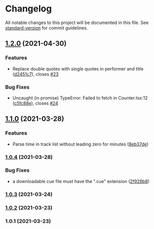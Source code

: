 # Changelog

All notable changes to this project will be documented in this file. See [standard-version](https://github.com/conventional-changelog/standard-version) for commit guidelines.

## [1.2.0](https://github.com/dVaffection/cuegenerator-react/compare/v1.1.0...v1.2.0) (2021-04-30)


### Features

* Replace double quotes with single quotes in performer and title ([d2451c7](https://github.com/dVaffection/cuegenerator-react/commit/d2451c7c54a08f798c014ce507e30b408dc2e996)), closes [#23](https://github.com/dVaffection/cuegenerator-react/issues/23)


### Bug Fixes

* Uncaught (in promise) TypeError: Failed to fetch in Counter.tsx:12 ([c5fc88e](https://github.com/dVaffection/cuegenerator-react/commit/c5fc88ec274c81889503d39313e4b29757a9d5aa)), closes [#24](https://github.com/dVaffection/cuegenerator-react/issues/24)

## [1.1.0](https://github.com/dVaffection/cuegenerator-react/compare/v1.0.4...v1.1.0) (2021-03-28)


### Features

* Parse time in track list without leading zero for minutes ([8eb37de](https://github.com/dVaffection/cuegenerator-react/commit/8eb37de4d2d9b627750d04bfa9c14bf3973e4055))

### [1.0.4](https://github.com/dVaffection/cuegenerator-react/compare/v1.0.3...v1.0.4) (2021-03-28)


### Bug Fixes

* a downloadable cue file must have the ".cue" extension ([2f928b8](https://github.com/dVaffection/cuegenerator-react/commit/2f928b8d22f4a69ae9a559368e076fcac39a92bd))

### [1.0.3](https://github.com/dVaffection/cuegenerator-react/compare/v1.0.2...v1.0.3) (2021-03-24)

### [1.0.2](https://github.com/dVaffection/cuegenerator-react/compare/v1.0.1...v1.0.2) (2021-03-23)

### 1.0.1 (2021-03-23)
